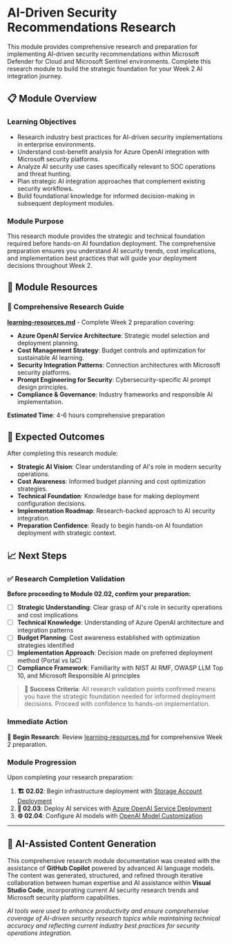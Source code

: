 # AI-Driven Security Recommendations Research

This module provides comprehensive research and preparation for implementing AI-driven security recommendations within Microsoft Defender for Cloud and Microsoft Sentinel environments. Complete this research module to build the strategic foundation for your Week 2 AI integration journey.

## 📋 Module Overview

### Learning Objectives

- Research industry best practices for AI-driven security implementations in enterprise environments.
- Understand cost-benefit analysis for Azure OpenAI integration with Microsoft security platforms.
- Analyze AI security use cases specifically relevant to SOC operations and threat hunting.
- Plan strategic AI integration approaches that complement existing security workflows.
- Build foundational knowledge for informed decision-making in subsequent deployment modules.

### Module Purpose

This research module provides the strategic and technical foundation required before hands-on AI foundation deployment. The comprehensive preparation ensures you understand AI security trends, cost implications, and implementation best practices that will guide your deployment decisions throughout Week 2.

## 🎯 Module Resources

### 📖 Comprehensive Research Guide

**[learning-resources.md](learning-resources.md)** - Complete Week 2 preparation covering:

- **Azure OpenAI Service Architecture**: Strategic model selection and deployment planning.
- **Cost Management Strategy**: Budget controls and optimization for sustainable AI learning.
- **Security Integration Patterns**: Connection architectures with Microsoft security platforms.
- **Prompt Engineering for Security**: Cybersecurity-specific AI prompt design principles.
- **Compliance & Governance**: Industry frameworks and responsible AI implementation.

**Estimated Time**: 4-6 hours comprehensive preparation

## 🎯 Expected Outcomes

After completing this research module:

- **Strategic AI Vision**: Clear understanding of AI's role in modern security operations.
- **Cost Awareness**: Informed budget planning and cost optimization strategies.
- **Technical Foundation**: Knowledge base for making deployment configuration decisions.
- **Implementation Roadmap**: Research-backed approach to AI security integration.
- **Preparation Confidence**: Ready to begin hands-on AI foundation deployment with strategic context.

## 📈 Next Steps

### ✅ Research Completion Validation

**Before proceeding to Module 02.02, confirm your preparation:**

- [ ] **Strategic Understanding**: Clear grasp of AI's role in security operations and cost implications
- [ ] **Technical Knowledge**: Understanding of Azure OpenAI architecture and integration patterns  
- [ ] **Budget Planning**: Cost awareness established with optimization strategies identified
- [ ] **Implementation Approach**: Decision made on preferred deployment method (Portal vs IaC)
- [ ] **Compliance Framework**: Familiarity with NIST AI RMF, OWASP LLM Top 10, and Microsoft Responsible AI principles

> **🎯 Success Criteria**: All research validation points confirmed means you have the strategic foundation needed for informed deployment decisions. Proceed with confidence to hands-on implementation.

### Immediate Action

📖 **Begin Research**: Review [learning-resources.md](learning-resources.md) for comprehensive Week 2 preparation.

### Module Progression

Upon completing your research preparation:

1. **🏗️ 02.02**: Begin infrastructure deployment with [Storage Account Deployment](../02.02%20Storage%20Account%20Deployment/)
2. **🤖 02.03**: Deploy AI services with [Azure OpenAI Service Deployment](../02.03%20Azure%20OpenAI%20Service%20Deployment/)
3. **⚙️ 02.04**: Configure AI models with [OpenAI Model Customization](../02.04%20OpenAI%20Model%20Customization/)

---

## 🤖 AI-Assisted Content Generation

This comprehensive research module documentation was created with the assistance of **GitHub Copilot** powered by advanced AI language models. The content was generated, structured, and refined through iterative collaboration between human expertise and AI assistance within **Visual Studio Code**, incorporating current AI security research trends and Microsoft security platform capabilities.

*AI tools were used to enhance productivity and ensure comprehensive coverage of AI-driven security research topics while maintaining technical accuracy and reflecting current industry best practices for security operations integration.*
